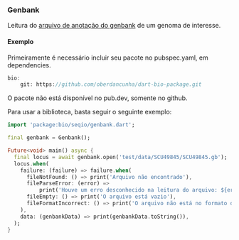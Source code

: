 ### Genbank

Leitura do [arquivo de anotação do genbank](https://widdowquinn.github.io/2018-03-06-ibioic/01-introduction/02-annotation.html) de um genoma de interesse.

#### Exemplo

Primeiramente é necessário incluir seu pacote no pubspec.yaml, em dependencies.

```dart
bio:
    git: https://github.com/oberdancunha/dart-bio-package.git
```

O pacote não está disponível no pub.dev, somente no github.

Para usar a biblioteca, basta seguir o seguinte exemplo:

```dart
import 'package:bio/seqio/genbank.dart';

final genbank = Genbank();

Future<void> main() async {
  final locus = await genbank.open('test/data/SCU49845/SCU49845.gb');
  locus.when(
    failure: (failure) => failure.when(
      fileNotFound: () => print('Arquivo não encontrado'),
      fileParseError: (error) =>
          print('Houve um erro desconhecido na leitura do arquivo: ${error.toString()}'),
      fileEmpty: () => print('O arquivo está vazio'),
      fileFormatIncorrect: () => print('O arquivo não está no formato do genbank'),
    ),
    data: (genbankData) => print(genbankData.toString()),
  );
}
```